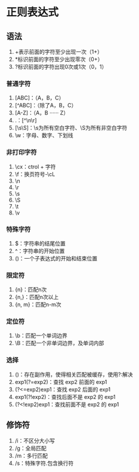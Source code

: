 # 正则表达式

## 语法

1. +表示前面的字符至少出现一次（1+）
2. *标识前面的字符至少出现零次（0+）
3. ?标识前面的字符出现0次或1次（0，1）

### 普通字符

1. [ABC]：（A，B，C）
2. [^ABC]：（除了A，B，C）
3. [A-Z]：（A，B ······ Z）
4. .：[^\n\r]
5. [\s\S]：\s为所有空白字符、\S为所有非空白字符
6. \w：字母、数字、下划线

### 非打印字符

1. \cx：ctrol + 字符
2. \f：换页符号-\cL
3. \n
4. \r
5. \s
6. \S
7. \t
8. \v

### 特殊字符

1. $：字符串的结尾位置
2. ^：字符串的开始位置
3. ()：一个子表达式的开始和结束位置

### 限定符

1. {n}：匹配n次
2. {n,}：匹配n次以上
3. {n, m}：匹配n-m次

### 定位符

1. \b：匹配一个单词边界
2. \B：匹配一个非单词边界，及单词内部

### 选择

1. ()：存在副作用，使得相关匹配被缓存，使用?:解决
2. exp1(?=exp2)：查找 exp2 前面的 exp1
3. (?<=exp2)exp1：查找 exp2 后面的 exp1
4. exp1(?!exp2)：查找后面不是 exp2 的 exp1
5. (?<!exp2)exp1：查找前面不是 exp2 的 exp1

## 修饰符

1. /i：不区分大小写
2. /g：全局匹配
3. /m：多行匹配
4. /s：特殊字符.包含换行符
